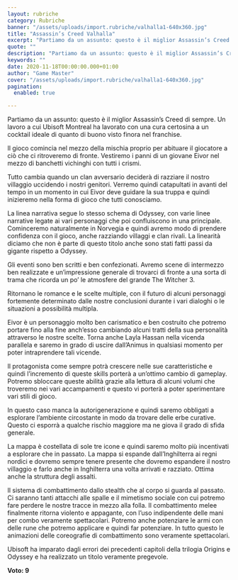 ```yaml
---
layout: rubriche
category: Rubriche
banner: "/assets/uploads/import.rubriche/valhalla1-640x360.jpg"
title: "Assassin’s Creed Valhalla"
excerpt: "Partiamo da un assunto: questo è il miglior Assassin’s Creed di sempre. Un lavoro a cui Ubisoft Montreal ha lavorato con una cura certosina a un cocktail ideale di quanto di buono visto finora nel franchise. Il gioco comincia nel mezzo della mischia proprio per abituare il giocatore a ciò che ci ritroveremo di fronte. [&hellip"
quote: ""
description: "Partiamo da un assunto: questo è il miglior Assassin’s Creed di sempre. Un lavoro a cui Ubisoft Montreal ha lavorato con una cura certosina a un cocktail ideale di quanto di buono visto finora nel franchise. Il gioco comincia nel mezzo della mischia proprio per abituare il giocatore a ciò che ci ritroveremo di fronte. [&hellip"
keywords: ""
date: 2020-11-18T00:00:00.000+01:00
author: "Game Master"
cover: "/assets/uploads/import.rubriche/valhalla1-640x360.jpg"
pagination:
  enabled: true

---
```


Partiamo da un assunto: questo è il miglior Assassin’s Creed di sempre. Un lavoro a cui Ubisoft Montreal ha lavorato con una cura certosina a un cocktail ideale di quanto di buono visto finora nel franchise.

Il gioco comincia nel mezzo della mischia proprio per abituare il giocatore a ciò che ci ritroveremo di fronte. Vestiremo i panni di un giovane Eivor nel mezzo di banchetti vichinghi con tutti i crismi.

Tutto cambia quando un clan avversario deciderà di razziare il nostro villaggio uccidendo i nostri genitori. Verremo quindi catapultati in avanti del tempo in un momento in cui Eivor deve guidare la sua truppa e quindi inizieremo nella forma di gioco che tutti conosciamo.

La linea narrativa segue lo stesso schema di Odyssey, con varie linee narrative legate ai vari personaggi che poi confluiscono in una principale. Cominceremo naturalmente in Norvegia e quindi avremo modo di prendere confidenza con il gioco, anche razziando villaggi e clan rivali. La linearità diciamo che non è parte di questo titolo anche sono stati fatti passi da gigante rispetto a Odyssey.

Gli eventi sono ben scritti e ben confezionati. Avremo scene di intermezzo ben realizzate e un’impressione generale di trovarci di fronte a una sorta di trama che ricorda un po’ le atmosfere del grande The Witcher 3.

Ritornano le romance e le scelte multiple, con il futuro di alcuni personaggi fortemente determinato dalle nostre conclusioni durante i vari dialoghi o le situazioni a possibilità multipla.

Eivor è un personaggio molto ben carismatico e ben costruito che potremo portare fino alla fine anch’esso cambiando alcuni tratti della sua personalità attraverso le nostre scelte. Torna anche Layla Hassan nella vicenda parallela e saremo in grado di uscire dall’Animus in qualsiasi momento per poter intraprendere tali vicende.

Il protagonista come sempre potrà crescere nelle sue caratteristiche e quindi l’incremento di queste skills porterà a un’ottimo cambio di gameplay. Potremo sbloccare queste abilità grazie alla lettura di alcuni volumi che troveremo nei vari accampamenti e questo vi porterà a poter sperimentare vari stili di gioco.

In questo caso manca la autorigenerazione e quindi saremo obbligati a esplorare l’ambiente circostante in modo da trovare delle erbe curative. Questo ci esporrà a qualche rischio maggiore ma ne giova il grado di sfida generale.

La mappa è costellata di sole tre icone e quindi saremo molto più incentivati a esplorare che in passato. La mappa si espande dall’Inghilterra ai regni nordici e dovremo sempre tenere presente che dovremo espandere il nostro villaggio e farlo anche in Inghilterra una volta arrivati e razziato. Ottima anche la struttura degli assalti.

Il sistema di combattimento dallo stealth che al corpo si guarda al passato. Ci saranno tanti attacchi alle spalle e il mimetismo sociale con cui potremo fare perdere le nostre tracce in mezzo alla folla. Il combattimento melee finalmente ritorna violento e appagante, con l’uso indipendente delle mani per combo veramente spettacolari. Potremo anche potenziare le armi con delle rune che potremo applicare e quindi far potenziare. In tutto questo le animazioni delle coreografie di combattimento sono veramente spettacolari.

Ubisoft ha imparato dagli errori dei precedenti capitoli della trilogia Origins e Odyssey e ha realizzato un titolo veramente pregevole.

**Voto: 9**